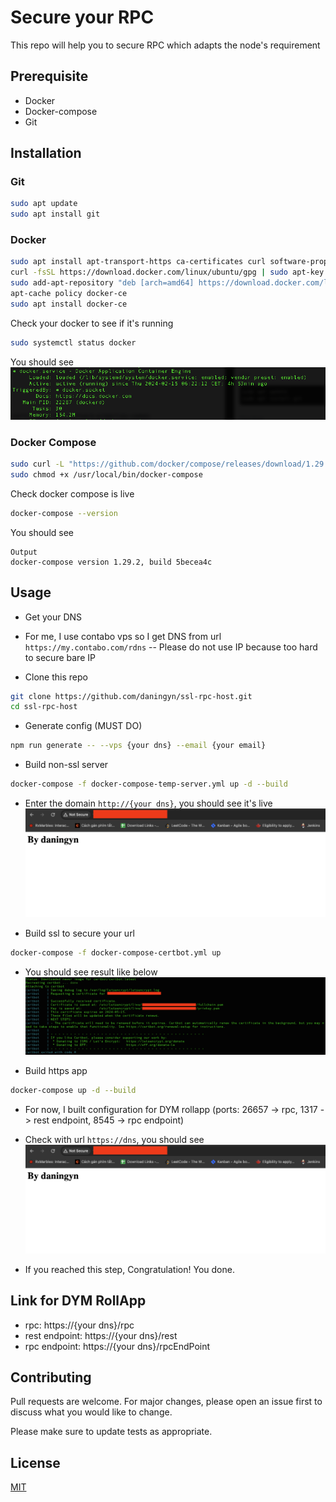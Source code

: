 # Secure your RPC

This repo will help you to secure RPC which adapts the node's requirement

## Prerequisite

- Docker
- Docker-compose
- Git

## Installation

### Git

```bash
sudo apt update
sudo apt install git
```

### Docker

```bash
sudo apt install apt-transport-https ca-certificates curl software-properties-common
curl -fsSL https://download.docker.com/linux/ubuntu/gpg | sudo apt-key add -
sudo add-apt-repository "deb [arch=amd64] https://download.docker.com/linux/ubuntu focal stable"
apt-cache policy docker-ce
sudo apt install docker-ce
```

Check your docker to see if it's running

```bash
sudo systemctl status docker
```

You should see
![Screenshot](images/docker-status.png)

### Docker Compose

```bash
sudo curl -L "https://github.com/docker/compose/releases/download/1.29.2/docker-compose-$(uname -s)-$(uname -m)" -o /usr/local/bin/docker-compose
sudo chmod +x /usr/local/bin/docker-compose
```

Check docker compose is live
```bash
docker-compose --version
```

You should see
```
Output
docker-compose version 1.29.2, build 5becea4c
```


## Usage

- Get your DNS

- For me, I use contabo vps so I get DNS from url `https://my.contabo.com/rdns` -- Please do not use IP because too hard to secure bare IP

- Clone this repo
```bash
git clone https://github.com/daningyn/ssl-rpc-host.git
cd ssl-rpc-host
```

- Generate config (MUST DO)
```bash
npm run generate -- --vps {your dns} --email {your email}
```

- Build non-ssl server
```bash
docker-compose -f docker-compose-temp-server.yml up -d --build
```

- Enter the domain `http://{your dns}`, you should see it's live
![Screenshot](images/non-ssl-web.png)

- Build ssl to secure your url
```bash
docker-compose -f docker-compose-certbot.yml up
```

- You should see result like below
![Screenshot](images/certbot.png)

- Build https app
```bash
docker-compose up -d --build
```

- For now, I built configuration for DYM rollapp (ports: 26657 -> rpc, 1317 -> rest endpoint, 8545 -> rpc endpoint)

- Check with url `https://dns`, you should see
![Screenshot](images/non-ssl-web.png)

- If you reached this step, Congratulation! You done.

## Link for DYM RollApp

- rpc: https://{your dns}/rpc
- rest endpoint: https://{your dns}/rest
- rpc endpoint: https://{your dns}/rpcEndPoint

## Contributing

Pull requests are welcome. For major changes, please open an issue first
to discuss what you would like to change.

Please make sure to update tests as appropriate.

## License

[MIT](https://choosealicense.com/licenses/mit/)
